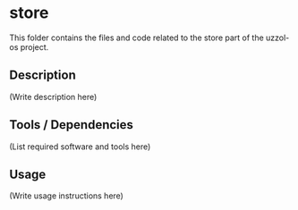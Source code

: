 # store

This folder contains the files and code related to the store part of the uzzol-os project.

## Description
(Write description here)

## Tools / Dependencies
(List required software and tools here)

## Usage
(Write usage instructions here)

